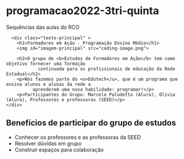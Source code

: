 # programacao2022-3tri-quinta
Sequências das aulas do RCO

<!DOCTYPE html>
<html lang="pt" dir="ltr">
  <head>
    <meta charset="utf-8">
    <title>Nosso grupo</title>
    <link rel="stylesheet" href="style.css">
  </head>
  <body>

      <div class="texto-principal" >
        <h1>Formadores em Ação - Programação Ensino Médio</h1>
        <img id="imagem-principal" src="coding-image.png">

        <h2>O grupo de <b>Estudos de Formadores em Ação</b> tem como objetivo fornecer uma formação
                continuada para os profissionais de educação da Rede Estadual</h2>
        <p>Nós fazemos parte do <u>Edutech</u>, que é um programa que ensina alunos e alunas da rede a
              aprenderem uma nova habilidade: programar!</p>
        <p>Participantes do Grupo: Marcelo Paludetto (Alura), Olivia (Alura), Professores e professoras (SEED)</p>
    </div>

  <div class="lista">
      <h2>Benefícios de participar do grupo de estudos</h2>
      <ul>
        <li class="itens">Conhecer os professores e as professoras da SEED</li>
        <li class="itens">Resolver dúvidas em grupo</li>
        <li class="itens">Construir espaços para colaboração</li>
      </ul>
  </div>
  
  </body>
</html>

